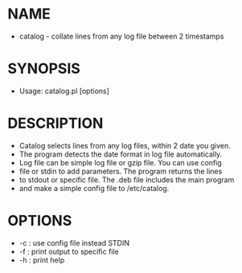 # NAME
- catalog - collate lines from any log file between 2 timestamps

# SYNOPSIS
- Usage: catalog.pl [options]

# DESCRIPTION
-    Catalog selects lines from any log files, within 2 date you given.
-    The program detects the date format in log file automatically.
-    Log file can be simple log file or gzip file. You can use config
-    file or stdin to add parameters. The program returns the lines
-    to stdout or specific file. The .deb file includes the main program
-    and  make a simple config file to /etc/catalog.

# OPTIONS
-    -c <FILE>	: use config file instead STDIN
-    -f <FILE>	: print output to specific file
-    -h		: print help
